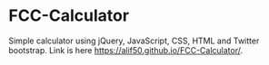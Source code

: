 # FCC-Calculator
Simple calculator using jQuery, JavaScript, CSS, HTML and Twitter bootstrap. Link is here https://alif50.github.io/FCC-Calculator/.
